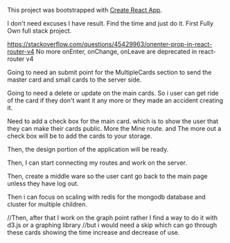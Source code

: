 This project was bootstrapped with [Create React App](https://github.com/facebookincubator/create-react-app).

I don't need excuses I have result. Find the time and just do it.
First Fully Own full stack project.



https://stackoverflow.com/questions/45429963/onenter-prop-in-react-router-v4
No more onEnter, onChange, onLeave are deprecated in react-router v4


Going to need an submit point for the MultipleCards section to send the master card  and small cards to the server side.

Going to need a delete or update on the main cards. So i user can get ride of the card if they don't want it any more or they made an accident creating it.

Need to add a check box for the main card.
which is to show the user that they can make their cards public. More the Mine route.
and  The more out a check box will be to add the cards to your storage.


Then, the design portion of the application will be ready.

Then, I can start connecting my routes and work on the server.

Then, create a middle ware so the user cant go back to the main page unless they have log out.

Then i can focus on scaling with redis for the mongodb database and cluster for multiple children.


//Then, after that I work on the graph point rather I find a way to do it with d3.js or a graphing library //but i would need a skip which can go through these cards showing the time increase and decrease of use.

